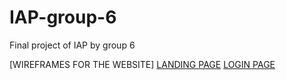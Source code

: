 # IAP-group-6
Final project of IAP by group 6

 [WIREFRAMES FOR THE WEBSITE]
 [LANDING PAGE](https://www.figma.com/file/ER9ReamOB9LxnqgyHs6DEo/E-learning-Index-page?node-id=0%3A1&t=Fwc19NqBLxj8Zmgo-0)
 [LOGIN PAGE](https://www.figma.com/file/qN8pyEv008rT5XwjxLaUD7/LOGIN-PAGE?t=Fwc19NqBLxj8Zmgo-0)
